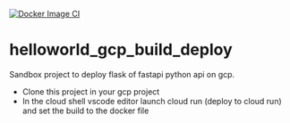 [![Docker Image CI](https://github.com/yannoleon/helloworld_gcp_build_deploy/actions/workflows/docker-image.yml/badge.svg)](https://github.com/yannoleon/helloworld_gcp_build_deploy/actions/workflows/docker-image.yml)

# helloworld_gcp_build_deploy

Sandbox project to deploy flask of fastapi python api on gcp.

* Clone this project in your gcp project
* In the cloud shell vscode editor launch cloud run (deploy to cloud run) and set the build to the docker file
